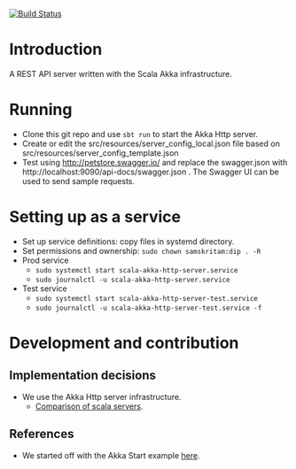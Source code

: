 [![Build Status](https://travis-ci.org/vedavaapi/scala-akka-http-server.svg?branch=master)](https://travis-ci.org/vedavaapi/scala-akka-http-server)

# Introduction
A REST API server written with the Scala Akka infrastructure.

# Running
- Clone this git repo and use `sbt run` to start the Akka Http server.
- Create or edit the src/resources/server_config_local.json file based on src/resources/server_config_template.json  
- Test using http://petstore.swagger.io/ and replace the swagger.json with http://localhost:9090/api-docs/swagger.json . The Swagger UI can be used to send sample requests.

# Setting up as a service
- Set up service definitions: copy files in systemd directory.
- Set permissions and ownership: `sudo chown samskritam:dip . -R`
- Prod service
	- `sudo systemctl start scala-akka-http-server.service`
	- `sudo journalctl -u scala-akka-http-server.service`
- Test service
	- `sudo systemctl start scala-akka-http-server-test.service`
	- `sudo journalctl -u scala-akka-http-server-test.service -f`


# Development and contribution
## Implementation decisions
- We use the Akka Http server infrastructure.
  - [Comparison of scala servers](https://blog.knoldus.com/2017/06/12/akka-http-vs-other-rest-api-tools/). 

## References
- We started off with the Akka Start example [here](https://github.com/pjfanning/swagger-akka-http-sample).